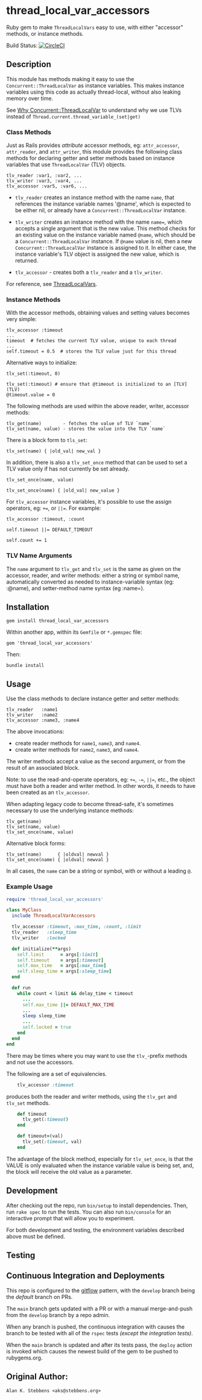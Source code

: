 # thread_local_var_accessors

Ruby gem to make `ThreadLocalVars` easy to use, with either "accessor" methods,
or instance methods.

Build Status:  [![CircleCI](https://dl.circleci.com/status-badge/img/gh/aks/thread_local_var_accessors/tree/main.svg?style=svg)](https://dl.circleci.com/status-badge/redirect/gh/aks/thread_local_var_accessors/tree/main)

## Description

This module has methods making it easy to use the `Concurrent::ThreadLocalVar`
as instance variables.  This makes instance variables using this code as
actually thread-local, without also leaking memory over time.

See [Why Concurrent::ThreadLocalVar](https://github.com/ruby-concurrency/concurrent-ruby/blob/master/lib/concurrent-ruby/concurrent/atomic/thread_local_var.rb#L10-L17) to understand why we use TLVs instead of `Thread.current.thread_variable_(set|get)`

### Class Methods

Just as Rails provides _attribute_ accessor methods, eg: `attr_accessor`,
`attr_reader`, and `attr_writer`, this module provides the following
class methods for declaring getter and setter methods based on instance
variables that use `ThreadLocalVar` (TLV) objects.

    tlv_reader :var1, :var2, ...
    tlv_writer :var3, :var4, ...
    tlv_accessor :var5, :var6, ...

- `tlv_reader` creates an instance method with the name `name`, that references
  the instance variable names '@name', which is expected to be either nil,
  or already have a `Concurrent::ThreadLocalVar` instance.

- `tlv_writer` creates an instance method with the name `name=`, which accepts a single
  argument that is the new value.  This method checks for an existing value
  on the instance variable named `@name`, which should be a
  `Concurrent::ThreadLocalVar` instance.  If `@name` value is nil, then a new
  `Concurrent::ThreadLocalVar` instance is assigned to it. In either case, the
  instance variable's TLV object is assigned the new value, which is returned.

- `tlv_accessor` - creates both a `tlv_reader` and a `tlv_writer`.

For reference, see [ThreadLocalVars](https://ruby-concurrency.github.io/concurrent-ruby/master/Concurrent/ThreadLocalVar.html).

### Instance Methods

With the accessor methods, obtaining values and setting values
becomes very simple:

    tlv_accessor :timeout
    ...
    timeout  # fetches the current TLV value, unique to each thread
    ...
    self.timeout = 0.5  # stores the TLV value just for this thread

Alternative ways to initialize:

    tlv_set(:timeout, 0)

    tlv_set(:timeout) # ensure that @timeout is initialized to an [TLV](TLV)
    @timeout.value = 0

The following methods are used within the above reader, writer, accessor
methods:

    tlv_get(name)        - fetches the value of TLV `name`
    tlv_set(name, value) - stores the value into the TLV `name`

There is a block form to `tls_set`:

    tlv_set(name) { |old_val| new_val }
   
In addition, there is also a `tlv_set_once` method that can be used to set
a TLV value only if has not currently be set already.

    tlv_set_once(name, value)
    
    tlv_set_once(name) { |old_val| new_value }

For `tlv_accessor` instance variables, it's possible to use the assign operators, eg: `+=`, or `||=`.
For example:

    tlv_accessor :timeout, :count
    
    self.timeout ||= DEFAULT_TIMEOUT
    
    self.count += 1

### TLV Name Arguments

The `name` argument to `tlv_get` and `tlv_set` is the same as given on
the accessor, reader, and writer methods: either a string or symbol name,
automatically converted as needed to instance-variable syntax (eg: :@name),
and setter-method name syntax (eg :name=).


## Installation

    gem install thread_local_var_accessors

Within another app, within its `Gemfile` or `*.gemspec` file:

    gem 'thread_local_var_accessors'

Then:

    bundle install

## Usage

Use the class methods to declare instance getter and setter methods:

    tlv_reader   :name1
    tlv_writer   :name2
    tlv_accessor :name3, :name4
    
The above invocations: 
- create reader methods for `name1`, `name3`, and `name4`.
- create writer methods for `name2`, `name3`, and `name4`.

The writer methods accept a value as the second argument, or from the result of an associated block.

Note: to use the read-and-operate operators, eg: `+=`, `-=`, `||=`, etc., the object must have both a reader and writer method.  In other words, it needs to have been created as an `tlv_accessor`.

When adapting legacy code to become thread-safe, it's sometimes necessary to use the underlying instance methods:

    tlv_get(name)
    tlv_set(name, value)
    tlv_set_once(name, value)
    
Alternative block forms:

    tlv_set(name)      { |oldval| newval }
    tlv_set_once(name) { |oldval| newval }


In all cases, the `name` can be a string or symbol, with or without a leading `@`.

### Example Usage

```ruby
require 'thread_local_var_accessors'

class MyClass
  include ThreadLocalVarAccessors

  tlv_accessor :timeout, :max_time, :count, :limit
  tlv_reader   :sleep_time
  tlv_writer   :locked

  def initialize(**args)
    self.limit      = args[:limit]
    self.timeout    = args[:timeout]
    self.max_time   = args[:max_time]
    self.sleep_time = args[:sleep_time]
  end

  def run
    while count < limit && delay_time < timeout
      ...
      self.max_time ||= DEFAULT_MAX_TIME
      ...
      sleep sleep_time
      ...
      self.locked = true
    end
  end
end
```

There may be times where you may want to use the `tlv_`-prefix methods and not use the accessors.

The following are a set of equivalencies.

```ruby
    tlv_accessor :timeout
```

produces both the reader and writer methods, using the `tlv_get` and `tlv_set` methods.

```ruby
    def timeout
      tlv_get(:timeout)
    end

    def timeout=(val)
      tlv_set(:timeout, val)
    end
```

The advantage of the block method, especially for `tlv_set_once`, is that the
VALUE is only evaluated when the instance variable value is being set, and, the block will receive the old value as a parameter.

## Development

After checking out the repo, run `bin/setup` to install dependencies. Then, run `rake spec` to run the tests. You can also run `bin/console` for an interactive prompt that will allow you to experiment.

For both development and testing, the environment variables described above must be defined.

## Testing

## Continuous Integration and Deployments

This repo is configured to the [gitflow](https://datasift.github.io/gitflow/IntroducingGitFlow.html) pattern, with the `develop` branch being the _default_ branch on PRs.

The `main` branch gets updated with a PR or with a manual merge-and-push from the `develop` branch by a repo admin.

When any branch is pushed, the continuous integration with causes the branch to be tested with all of the `rspec` tests _(except the integration tests)_.

When the `main` branch is updated and after its tests pass, the `deploy` action is invoked which causes the newest build of the gem to be pushed to rubygems.org.

## Original Author:
  
    Alan K. Stebbens <aks@stebbens.org>
